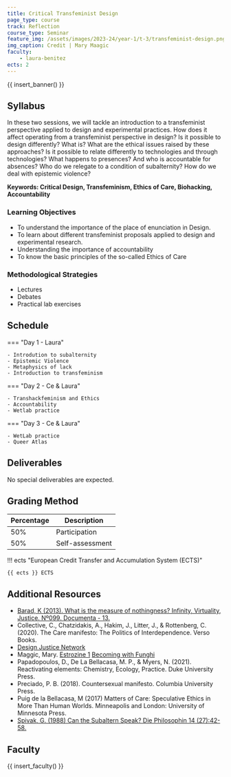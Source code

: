 ```yaml
---
title: Critical Transfeminist Design 
page_type: course
track: Reflection
course_type: Seminar
feature_img: /assets/images/2023-24/year-1/t-3/transfeminist-design.png
img_caption: Credit | Mary Maagic
faculty:
    - laura-benitez
ects: 2
---
```


{{ insert_banner() }}

## Syllabus

In these two sessions, we will tackle an introduction to a transfeminist perspective applied to design and experimental practices. How does it affect operating from a transfeminist perspective in design? Is it possible to design differently? What is? What are the ethical issues raised by these approaches? Is it possible to relate differently to technologies and through technologies? What happens to presences? And who is accountable for absences? Who do we relegate to a condition of subalternity? How do we deal with epistemic violence?

**Keywords: Critical Design, Transfeminism, Ethics of Care, Biohacking, Accountability**

### Learning Objectives

- To understand the importance of the place of enunciation in Design.
- To learn about different transfeminist proposals applied to design and experimental research. 
- Understanding the importance of accountability
- To know the basic principles of the so-called Ethics of Care

### Methodological Strategies
- Lectures
- Debates
- Practical lab exercises

## Schedule

=== "Day 1 - Laura"

    - Introdution to subalternity 
    - Epistemic Violence 
    - Metaphysics of lack 
    - Introduction to transfeminism

=== "Day 2 - Ce & Laura"

    - Transhackfeminism and Ethics 
    - Accountability 
    - Wetlab practice

=== "Day 3 - Ce & Laura"

    - WetLab practice 
    - Queer Atlas 
    
## Deliverables

No special deliverables are expected. 

## Grading Method

| Percentage  | Description                         |
| ----------- | ------------------------------------|
| 50%         | Participation                       |
| 50%         | Self-assessment    |

!!! ects "European Credit Transfer and Accumulation System (ECTS)"

    {{ ects }} ECTS

## Additional Resources

- [Barad, K (2013). What is the measure of nothingness? Infinity, Virtuality, Justice. Nº099. Documenta - 13.](https://deeptimechicago.org/wp-content/uploads/2016/10/barad-k-what-is-the-measure-of-nothingness.pdf)
- Collective, C., Chatzidakis, A., Hakim, J., Litter, J., & Rottenberg, C. (2020). The Care manifesto: The Politics of Interdependence. Verso Books.
- [Design Justice Network](https://designjustice.org/read-the-principles)
- Maggic, Mary. 
  [Estrozine 1](https://files.cargocollective.com/c781072/estrozine-1.1.pdf)
  [Becoming with Funghi](https://files.cargocollective.com/c781072/BecomingFungi2.pdf)
- Papadopoulos, D., De La Bellacasa, M. P., & Myers, N. (2021). Reactivating elements: Chemistry, Ecology, Practice. Duke University Press. 
- Preciado, P. B. (2018). Countersexual manifesto. Columbia University Press.
- Puig de la Bellacasa, M (2017) Matters of Care: Speculative Ethics in More Than Human Worlds. Minneapolis and London: University of Minnesota Press.
- [Spivak, G. (1988) Can the Subaltern Speak? Die Philosophin 14 (27):42-58.](https://archive.org/details/CanTheSubalternSpeak )

## Faculty

{{ insert_faculty() }}

